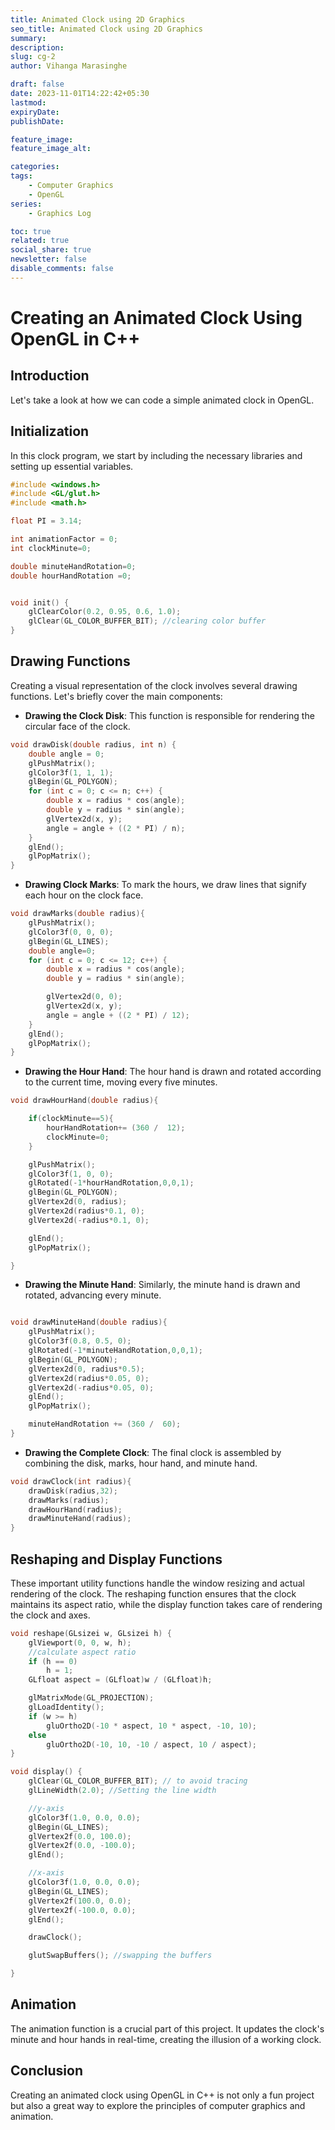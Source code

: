 ```yaml
---
title: Animated Clock using 2D Graphics
seo_title: Animated Clock using 2D Graphics
summary: 
description: 
slug: cg-2
author: Vihanga Marasinghe

draft: false
date: 2023-11-01T14:22:42+05:30
lastmod: 
expiryDate: 
publishDate: 

feature_image:
feature_image_alt: 

categories:
tags:
    - Computer Graphics
    - OpenGL
series:
    - Graphics Log

toc: true
related: true
social_share: true
newsletter: false
disable_comments: false
---
```


# Creating an Animated Clock Using OpenGL in C++

## Introduction

Let's take a look at how we can code a simple animated clock in OpenGL.

## Initialization

In this clock program, we start by including the necessary libraries and setting up essential variables. 

```c++
#include <windows.h>
#include <GL/glut.h>
#include <math.h>

float PI = 3.14;

int animationFactor = 0;
int clockMinute=0;

double minuteHandRotation=0;
double hourHandRotation =0;


void init() {
    glClearColor(0.2, 0.95, 0.6, 1.0);
    glClear(GL_COLOR_BUFFER_BIT); //clearing color buffer
}
```

## Drawing Functions

Creating a visual representation of the clock involves several drawing functions. Let's briefly cover the main components:

- **Drawing the Clock Disk**: This function is responsible for rendering the circular face of the clock.

```c++
void drawDisk(double radius, int n) {
    double angle = 0;
    glPushMatrix();
    glColor3f(1, 1, 1);
    glBegin(GL_POLYGON);
    for (int c = 0; c <= n; c++) {
        double x = radius * cos(angle);
        double y = radius * sin(angle);
        glVertex2d(x, y);
        angle = angle + ((2 * PI) / n);
    }
    glEnd();
    glPopMatrix();
}
```

- **Drawing Clock Marks**: To mark the hours, we draw lines that signify each hour on the clock face.

```c++
void drawMarks(double radius){
    glPushMatrix();
    glColor3f(0, 0, 0);
    glBegin(GL_LINES);
    double angle=0;
    for (int c = 0; c <= 12; c++) {
        double x = radius * cos(angle);
        double y = radius * sin(angle);

        glVertex2d(0, 0);
        glVertex2d(x, y);
        angle = angle + ((2 * PI) / 12);
    }
    glEnd();
    glPopMatrix();
}
```

- **Drawing the Hour Hand**: The hour hand is drawn and rotated according to the current time, moving every five minutes.

```c++
void drawHourHand(double radius){

    if(clockMinute==5){
        hourHandRotation+= (360 /  12);
        clockMinute=0;
    }

    glPushMatrix();
    glColor3f(1, 0, 0);
    glRotated(-1*hourHandRotation,0,0,1);
    glBegin(GL_POLYGON);
    glVertex2d(0, radius);
    glVertex2d(radius*0.1, 0);
    glVertex2d(-radius*0.1, 0);

    glEnd();
    glPopMatrix();

}
```
- **Drawing the Minute Hand**: Similarly, the minute hand is drawn and rotated, advancing every minute.

```c++

void drawMinuteHand(double radius){
    glPushMatrix();
    glColor3f(0.8, 0.5, 0);
    glRotated(-1*minuteHandRotation,0,0,1);
    glBegin(GL_POLYGON);
    glVertex2d(0, radius*0.5);
    glVertex2d(radius*0.05, 0);
    glVertex2d(-radius*0.05, 0);
    glEnd();
    glPopMatrix();

    minuteHandRotation += (360 /  60);
}
```

- **Drawing the Complete Clock**: The final clock is assembled by combining the disk, marks, hour hand, and minute hand.

```c++
void drawClock(int radius){
    drawDisk(radius,32);
    drawMarks(radius);
    drawHourHand(radius);
    drawMinuteHand(radius);
}
```
## Reshaping and Display Functions

These important utility functions handle the window resizing and actual rendering of the clock. The reshaping function ensures that the clock maintains its aspect ratio, while the display function takes care of rendering the clock and axes.

```c++
void reshape(GLsizei w, GLsizei h) {
    glViewport(0, 0, w, h);
    //calculate aspect ratio
    if (h == 0)
        h = 1;
    GLfloat aspect = (GLfloat)w / (GLfloat)h;

    glMatrixMode(GL_PROJECTION);
    glLoadIdentity();
    if (w >= h)
        gluOrtho2D(-10 * aspect, 10 * aspect, -10, 10);
    else
        gluOrtho2D(-10, 10, -10 / aspect, 10 / aspect);
}

void display() {
    glClear(GL_COLOR_BUFFER_BIT); // to avoid tracing 
    glLineWidth(2.0); //Setting the line width

    //y-axis
    glColor3f(1.0, 0.0, 0.0);
    glBegin(GL_LINES);
    glVertex2f(0.0, 100.0);
    glVertex2f(0.0, -100.0);
    glEnd();

    //x-axis
    glColor3f(1.0, 0.0, 0.0);
    glBegin(GL_LINES);
    glVertex2f(100.0, 0.0);
    glVertex2f(-100.0, 0.0);
    glEnd();

    drawClock();

    glutSwapBuffers(); //swapping the buffers

}
```

## Animation

The animation function is a crucial part of this project. It updates the clock's minute and hour hands in real-time, creating the illusion of a working clock.

## Conclusion

Creating an animated clock using OpenGL in C++ is not only a fun project but also a great way to explore the principles of computer graphics and animation.
